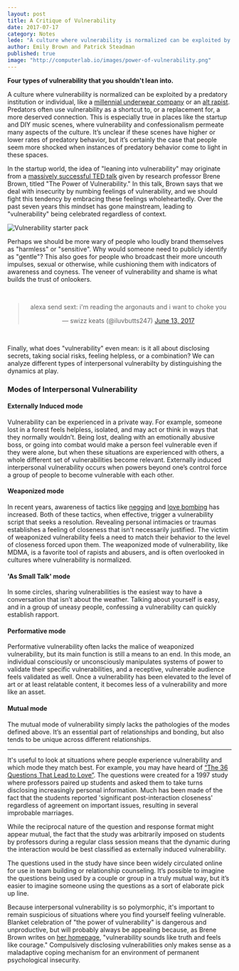 ```yaml
---
layout: post
title: A Critique of Vulnerability
date: 2017-07-17
category: Notes
lede: "A culture where vulnerability is normalized can be exploited by a predatory institution or individual, like a millennial underwear company or an alt rapist."
author: Emily Brown and Patrick Steadman
published: true
image: "http://computerlab.io/images/power-of-vulnerability.png"
---
```


__Four types of vulnerability that you shouldn't lean into.__

A culture where vulnerability is normalized can be exploited by a predatory
institution or individual, like a [millennial underwear
company](https://www.racked.com/2017/3/14/14911228/thinx-miki-agrawal-health-care-branding)
or an [alt
rapist](http://jezebel.com/member-of-queer-punk-band-pwr-bttm-accused-of-sexual-as-1795132781).
Predators often use vulnerability as a shortcut to, or a replacement for, a more
deserved connection. This is especially true in places like the startup and DIY
music scenes, where vulnerability and confessionalism permeate many aspects of
the culture. It’s unclear if these scenes have higher or lower rates of
predatory behavior, but it’s certainly the case that people seem more shocked
when instances of predatory behavior come to light in these spaces.

In the startup world, the idea of "leaning into vulnerability" may originate
from a [massively successful TED
talk](https://www.ted.com/talks/brene_brown_on_vulnerability) given by research
professor Brene Brown, titled "The Power of Vulnerability." In this talk, Brown
says that we deal with insecurity by numbing feelings of vulnerability, and we
should fight this tendency by embracing these feelings wholeheartedly. Over the
past seven years this mindset has gone mainstream, leading to "vulnerability"
being celebrated regardless of context.

![Vulnerability starter pack](/images/vulnerability.jpg)

Perhaps we should be more wary of people who loudly brand themselves as
"harmless" or "sensitive". Why would someone need to publicly identify as
"gentle"? This also goes for people who broadcast their more uncouth impulses,
sexual or otherwise, while cushioning them with indicators of awareness and
coyness. The veneer of vulnerability and shame is what builds the trust of
onlookers.

<br>
<center>
<blockquote class="twitter-tweet" data-lang="en"><p lang="en" dir="ltr">alexa send sext: i&#39;m reading the argonauts and i want to choke you</p>&mdash; swizz keats (@iluvbutts247) <a href="https://twitter.com/iluvbutts247/status/874733523881480192">June 13, 2017</a></blockquote>
<script async src="//platform.twitter.com/widgets.js" charset="utf-8"></script>
</center>
<br>

Finally, what does "vulnerability" even mean: is it all about disclosing
secrets, taking social risks, feeling helpless, or a combination? We can
analyze different types of interpersonal vulnerabilty by distinguishing the
dynamics at play.

### Modes of Interpersonal Vulnerability

#### Externally Induced mode

Vulnerability can be experienced in a private way.  For example, someone lost
in a forest feels helpless, isolated, and may act or think in ways that they
normally wouldn’t. Being lost, dealing with an emotionally abusive boss, or
going into combat would make a person feel vulnerable even if they were alone,
but when these situations are experienced with others, a whole different set of
vulnerabilities become relevant. Externally induced interpersonal vulnerability
occurs when powers beyond one’s control force a group of people to become
vulnerable with each other.

#### Weaponized mode

In recent years, awareness of tactics like
[negging](https://en.wikipedia.org/wiki/Negging) and [love
bombing](https://en.wikipedia.org/wiki/Love_bombing) has increased. Both of
these tactics, when effective, trigger a vulnerability script that seeks a
resolution. Revealing personal intimacies or traumas establishes a feeling of
closeness that isn't necessarily justified. The victim of weaponized
vulnerability feels a need to match their behavior to the level of closeness
forced upon them. The weaponized mode of vulnerability, like MDMA, is a favorite
tool of rapists and abusers, and is often overlooked in cultures where
vulnerability is normalized.

#### 'As Small Talk' mode

In some circles, sharing vulnerabilities is the easiest way to have a
conversation that isn’t about the weather. Talking about yourself is easy, and
in a group of uneasy people, confessing a vulnerability can quickly establish
rapport.

#### Performative mode

Performative vulnerability often lacks the malice of weaponized vulnerability,
but its main function is still a means to an end. In this mode, an individual
consciously or unconsciously manipulates systems of power to validate their
specific vulnerabilities, and a receptive, vulnerable audience feels validated
as well. Once a vulnerability has been elevated to the level of art or at least
relatable content, it becomes less of a vulnerability and more like an asset.

#### Mutual mode

The mutual mode of vulnerability simply lacks the pathologies of the modes
defined above. It’s an essential part of relationships and bonding, but also
tends to be unique across different relationships.

<hr>

It's useful to look at situations where people experience vulnerability and
which mode they match best. For example, you may have heard of [“The 36
Questions That Lead to
Love”](https://www.nytimes.com/2015/01/11/fashion/no-37-big-wedding-or-small.html).
The questions were created for a 1997 study where professors paired up students
and asked them to take turns disclosing increasingly personal information. Much
has been made of the fact that the students reported 'significant
post-interaction closeness' regardless of agreement on important issues,
resulting in several improbable marriages.

While the reciprocal nature of the question and response format might appear
mutual, the fact that the study was arbitrarily imposed on students by
professors during a regular class session means that the dynamic during the
interaction would be best classified as externally induced vulnerability.

The questions used in the study have since been widely circulated online for
use in team building or relationship counseling. It’s possible to imagine the
questions being used by a couple or group in a truly mutual way, but it’s
easier to imagine someone using the questions as a sort of elaborate pick up
line.

Because interpersonal vulnerability is so polymorphic, it's important to remain
suspicious of situations where you find yourself feeling vulnerable.  Blanket
celebration of "the power of vulnerability" is dangerous and unproductive, but
will probably always be appealing because, as Brene Brown writes on [her
homepage](http://brenebrown.com/), "vulnerability sounds like truth and feels
like courage." Compulsively disclosing vulnerabilities only makes sense as a
maladaptive coping mechanism for an environment of permanent psychological
insecurity.
